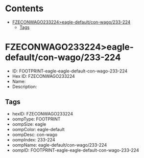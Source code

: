 



Contents
========

* [FZECONWAGO233224>eagle-default/con-wago/233-224](#fzeconwago233224eagle-defaultcon-wago233-224)
	* [Tags](#tags)

# FZECONWAGO233224>eagle-default/con-wago/233-224

- ID: FOOTPRINT-eagle-eagle-default-con-wago-233-224
- Hex ID: FZECONWAGO233224
- Name: 
- Description: 

## Tags

- hexID: FZECONWAGO233224
- oompType: FOOTPRINT
- oompSize: eagle
- oompColor: eagle-default
- oompDesc: con-wago
- oompIndex: 233-224
- oompName: eagle-default/con-wago/233-224
- oompID: FOOTPRINT-eagle-eagle-default-con-wago-233-224
